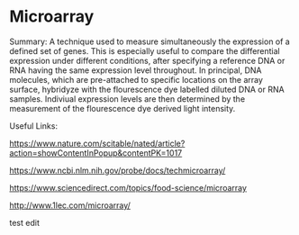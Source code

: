 # Microarray

Summary: A technique used to measure simultaneously the expression of a defined set of genes. This is especially useful to compare the differential expression under different conditions, after specifying a reference DNA or RNA having the same expression level throughout. 
In principal, DNA molecules, which are pre-attached to specific locations on the array surface, hybridyze with the flourescence dye labelled diluted DNA or RNA samples. Indiviual expression levels are then determined by the measurement of the flourescence dye derived light intensity. 


Useful Links:

https://www.nature.com/scitable/nated/article?action=showContentInPopup&contentPK=1017

https://www.ncbi.nlm.nih.gov/probe/docs/techmicroarray/

https://www.sciencedirect.com/topics/food-science/microarray

http://www.1lec.com/microarray/

test edit


